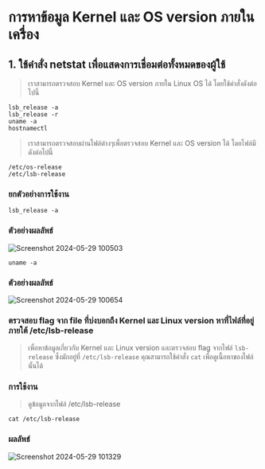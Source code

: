 # การหาข้อมูล Kernel และ OS version ภายในเครื่อง

## 1. ใช้คำสั่ง netstat เพื่อแสดงการเชื่อมต่อทั้งหมดของผู้ใช้ 

> เราสามารถตรวจสอบ Kernel และ OS version ภายใน Linux OS ได้ โดยใช้คำสั่งดังต่อไปนี้

```
lsb_release -a
lsb_release -r
uname -a
hostnamectl
```

> เราสามารถตรวจสอบผ่านไฟล์ต่างๆเพื่อตรวจสอบ Kernel และ OS version ได้ โดยไฟล์มีดังต่อไปนี้

```
/etc/os-release
/etc/lsb-release
```

### ยกตัวอย่างการใช้งาน

```
lsb_release -a
```

### ตัวอย่างผลลัพธ์

![Screenshot 2024-05-29 100503](https://github.com/Atiwitch15101/Linux-Knowledge/assets/159407312/59838638-d91f-4ac8-ba3d-d9d06d7bae76)

```
uname -a
```

### ตัวอย่างผลลัพธ์

![Screenshot 2024-05-29 100654](https://github.com/Atiwitch15101/Linux-Knowledge/assets/159407312/6d61e6d7-a334-4b20-a3c2-d0e8dc3e1b0d)

### ตรวจสอบ flag จาก file ที่บ่งบอกถึง Kernel และ Linux version หาที่ไฟล์ที่อยู่ภายใต้ /etc/lsb-release

> เพื่อหาข้อมูลเกี่ยวกับ Kernel และ Linux version และตรวจสอบ flag จากไฟล์ `lsb-release` ซึ่งมักอยู่ที่ `/etc/lsb-release` คุณสามารถใช้คำสั่ง `cat` เพื่อดูเนื้อหาของไฟล์นั้นได้

### การใช้งาน

> ดูข้อมูลจากไฟล์ /etc/lsb-release

```
cat /etc/lsb-release
```

### ผลลัพธ์

![Screenshot 2024-05-29 101329](https://github.com/Atiwitch15101/Linux-Knowledge/assets/159407312/1389169c-3639-4d64-a033-64fa4f5e74d0)
